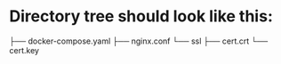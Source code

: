 # Directory tree should look like this:
├── docker-compose.yaml
├── nginx.conf
└── ssl
    ├── cert.crt
    └── cert.key

